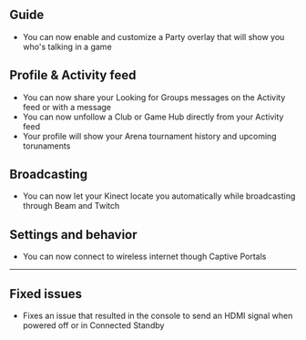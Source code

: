 ## Guide
- You can now enable and customize a Party overlay that will show you who's talking in a game

## Profile & Activity feed
- You can now share your Looking for Groups messages on the Activity feed or with a message
- You can now unfollow a Club or Game Hub directly from your Activity feed
- Your profile will show your Arena tournament history and upcoming torunaments

## Broadcasting
- You can now let your Kinect locate you automatically while broadcasting through Beam and Twitch

## Settings and behavior
- You can now connect to wireless internet though Captive Portals

---------

## Fixed issues
- Fixes an issue that resulted in the console to send an HDMI signal when powered off or in Connected Standby